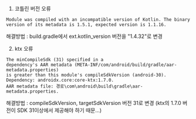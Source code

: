 1. 코틀린 버전 오류
```
Module was compiled with an incompatible version of Kotlin. The binary version of its metadata is 1.5.1, expected version is 1.1.16.
```
해결방법 : build.gradle에서 ext.kotlin_version 버전을 "1.4.32"로 변경

2. ktx 오류
```
The minCompileSdk (31) specified in a
dependency's AAR metadata (META-INF/com/android/build/gradle/aar-metadata.properties)
is greater than this module's compileSdkVersion (android-30).
Dependency: androidx.core:core-ktx:1.7.0.
AAR metadata file: 경로\com\android\build\gradle\aar-metadata.properties.
```
해결방법 : compileSdkVersion, targetSdkVersion 버전 31로 변경 (ktx의 1.7.0 버전이 SDK 31이상에서 제공해야 하기 때문...)
